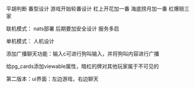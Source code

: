 平胡判断
番型设计
游戏开始轮番设计
杠上开花加一番
海底捞月加一番
杠爆赔三家

联机模式：
    nats部署
    后期要加安全设计
    服务多启

单机模式：
    人机设计

添加广播聊天功能：输入c可进行狗叫输入，并将狗叫内容进行广播

给pg_cards添加viewable属性，暗杠的牌对其他玩家属于不可见的


第二版本：ui界面：左边游戏，右边聊天
